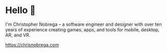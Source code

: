 # Hello 👋

I'm Christopher Nobrega – a software engineer and designer with over ten years of experience creating games, apps, and tools for mobile, desktop, AR, and VR.

https://chrisnobrega.com
